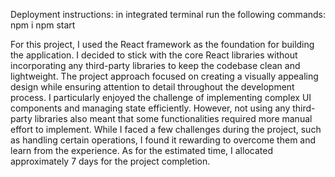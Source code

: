 Deployment instructions: in integrated terminal run the following commands: 
npm i
npm start


For this project, I used the React framework as the foundation for building the application. I decided to stick with the core React libraries without incorporating any third-party libraries to keep the codebase clean and lightweight. The project approach focused on creating a visually appealing design while ensuring attention to detail throughout the development process. I particularly enjoyed the challenge of implementing complex UI components and managing state efficiently. However, not using any third-party libraries also meant that some functionalities required more manual effort to implement. While I faced a few challenges during the project, such as handling certain  operations, I found it rewarding to overcome them and learn from the experience. As for the estimated time, I allocated approximately 7 days for the project completion.




